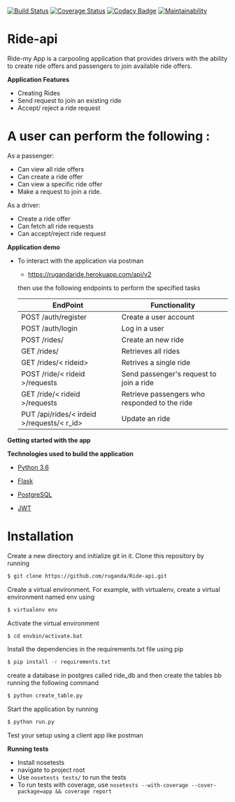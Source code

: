 [![Build Status](https://travis-ci.org/ruganda/Ride-api.svg?branch=develop)](https://travis-ci.org/ruganda/Ride-api)
[![Coverage Status](https://coveralls.io/repos/github/ruganda/Ride-api/badge.svg?branch=develop)](https://coveralls.io/github/ruganda/Ride-api?branch=develop)
[![Codacy Badge](https://api.codacy.com/project/badge/Grade/36b826ffbeae475d95b7d6be8773a178)](https://www.codacy.com/app/ruganda/Ride-api?utm_source=github.com&amp;utm_medium=referral&amp;utm_content=ruganda/Ride-api&amp;utm_campaign=Badge_Grade)
[![Maintainability](https://api.codeclimate.com/v1/badges/78ffc2eb1c22277b0725/maintainability)](https://codeclimate.com/github/ruganda/Ride-api/maintainability)
# Ride-api
Ride-my App is a carpooling application that provides drivers with the ability to create ride offers and passengers  to join available ride offers.

**Application Features**

* Creating Rides
* Send request to join an existing ride
* Accept/ reject a ride request 


# A user can perform the following :
 As a passenger:
- Can view all ride offers
- Can create a ride offer
- Can view a specific ride offer
- Make a request to join a ride.
 
 As a driver:
- Create a ride offer
- Can fetch all ride requests
- Can accept/reject ride request

**Application demo**

* To interact with the application via postman
     * https://rugandaride.herokuapp.com/api/v2

    then use the following endpoints to perform the specified tasks
    
    EndPoint                                    | Functionality
    ------------------------                    | ----------------------
    POST /auth/register                         | Create a user account
    POST /auth/login                            | Log in a user
    POST /rides/                                | Create an new ride
    GET /rides/                                 | Retrieves all rides
    GET /rides/< rideid>                        | Retrives a single ride
    POST /ride/< rideid >/requests              | Send passenger's request to join a ride
    GET  /ride/< rideid >/requests              | Retrieve passengers who responded to the ride
    PUT /api/rides/< irdeid >/requests/< r_id>  | Update an ride

    
**Getting started with the app**

**Technologies used to build the application**

* [Python 3.6](https://docs.python.org/3/)

* [Flask](http://flask.pocoo.org/)

* [PostgreSQL](https://www.postgresql.org/)

* [JWT](auth0.com/docs/jwt)

# Installation

Create a new directory and initialize git in it. Clone this repository by running
```sh
$ git clone https://github.com/ruganda/Ride-api.git
```
Create a virtual environment. For example, with virtualenv, create a virtual environment named env using
```sh
$ virtualenv env
```
Activate the virtual environment
```sh
$ cd envbin/activate.bat
```
Install the dependencies in the requirements.txt file using pip
```sh
$ pip install -r requirements.txt
```
create a database in postgres called ride_db and then create the tables bb running the following command
```sh
$ python create_table.py
```
Start the application by running
```sh
$ python run.py
```
Test your setup using a client app like postman

**Running tests**

* Install nosetests 
* navigate to project root
* Use `nosetests tests/` to run the tests
* To run tests with coverage, use `nosetests --with-coverage --cover-package=app && coverage report`